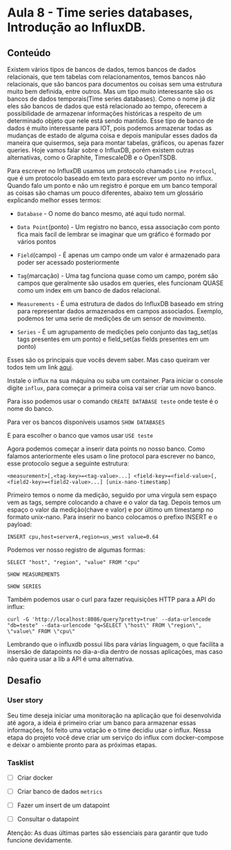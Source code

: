 # Aula 8 - Time series databases, Introdução ao InfluxDB.

## Conteúdo

Existem vários tipos de bancos de dados, temos bancos de dados relacionais, que tem tabelas com relacionamentos, temos bancos não relacionais, que são bancos para documentos ou coisas sem uma estrutura muito bem definida, entre outros. Mas um tipo muito interessante são os bancos de dados temporais(Time series databases). Como o nome já diz eles são bancos de dados que está relacionado ao tempo, oferecem a possibilidade de armazenar informações históricas a respeito de um determinado objeto que nele está sendo mantido.
Esse tipo de banco de dados é muito interessante para IOT, pois podemos armazenar todas as mudanças de estado de alguma coisa e depois manipular esses dados da maneira que quisermos, seja para montar tabelas, gráficos, ou apenas fazer queries.
Hoje vamos falar sobre o InfluxDB, porém existem outras alternativas, como o Graphite, TimescaleDB e o OpenTSDB.

Para escrever no InfluxDB usamos um protocolo chamado `Line Protocol`, que é um protocolo baseado em texto para escrever um ponto no influx. Quando falo um ponto e não um registro é porque em um banco temporal as coisas são chamas um pouco diferentes, abaixo tem um glossário explicando melhor esses termos:

* `Database` - O nome do banco mesmo, até aqui tudo normal.

* `Data Point`(ponto) - Um registro no banco, essa associação com ponto fica mais facil de lembrar se imaginar que um gráfico é formado por vários pontos

* `Field`(campo) - É apenas um campo onde um valor é armazenado para poder ser acessado posteriormente

* `Tag`(marcação) - Uma tag funciona quase como um campo, porém são campos que geralmente são usados em queries, eles funcionam QUASE como um index em um banco de dados relacional.

* `Measurements` - É uma estrutura de dados do InfluxDB baseado em string para representar dados armazenados em campos associados. Exemplo, podemos ter uma serie de medições de um sensor de movimento.

* `Series` - É um agrupamento de medições pelo conjunto das tag_set(as tags presentes em um ponto) e field_set(as fields presentes em um ponto)

Esses são os principais que vocês devem saber. Mas caso queiram ver todos tem um link [aqui](https://docs.influxdata.com/influxdb/v1.7/concepts/glossary/).

Instale o influx na sua máquina ou suba um container. Para iniciar o console digite `influx`, para começar a primeira coisa vai ser criar um novo banco.

Para isso podemos usar o comando `CREATE DATABASE teste` onde teste é o nome do banco.

Para ver os bancos disponíveis usamos `SHOW DATABASES`

E para escolher o banco que vamos usar `USE teste`

Agora podemos começar a inserir data points no nosso banco. Como falamos anteriormente eles usam o line protocol para escrever no banco, esse protocolo segue a seguinte estrutura:

`<measurement>[,<tag-key>=<tag-value>...] <field-key>=<field-value>[,<field2-key>=<field2-value>...] [unix-nano-timestamp]`

Primeiro temos o nome da medição, seguido por uma virgula sem espaço vem as tags, sempre colocando a chave e o valor da tag. Depois temos um espaço o valor da medição(chave e valor) e por último um timestamp no formato unix-nano. Para inserir no banco colocamos o prefixo INSERT e o payload:

`INSERT cpu,host=serverA,region=us_west value=0.64`

Podemos ver nosso registro de algumas formas:

`SELECT "host", "region", "value" FROM "cpu"`

`SHOW MEASUREMENTS`

`SHOW SERIES`

Também podemos usar o curl para fazer requisições HTTP para a API do influx:

`curl -G 'http://localhost:8086/query?pretty=true' --data-urlencode "db=teste" --data-urlencode "q=SELECT \"host\" FROM \"region\", \"value\" FROM \"cpu\"`

Lembrando que o influxdb possui libs para várias linguagem, o que facilita a insersão de datapoints no dia-a-dia dentro de nossas aplicações, mas caso não queira usar a lib a API é uma alternativa.

## Desafio

### User story

Seu time deseja iniciar uma monitoração na aplicação que foi desenvolvida até agora, a ideia é primeiro criar um banco para armazenar essas informações, foi feito uma votação e o time decidiu usar o influx. Nessa etapa do projeto você deve criar um serviço do influx com docker-compose e deixar o ambiente pronto para as próximas etapas.

### Tasklist

* [ ] Criar docker

* [ ] Criar banco de dados `metrics`

* [ ] Fazer um insert de um datapoint

* [ ] Consultar o datapoint

Atenção: As duas últimas partes são essenciais para garantir que tudo funcione devidamente.
